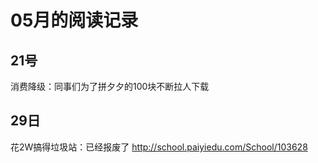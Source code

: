 # 05月的阅读记录

## 21号
消费降级：同事们为了拼夕夕的100块不断拉人下载

## 29日

花2W搞得垃圾站：已经报废了 http://school.paiyiedu.com/School/103628
